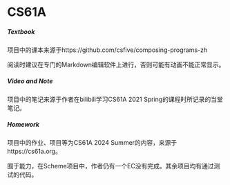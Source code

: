 # CS61A

##### Textbook

项目中的课本来源于https://github.com/csfive/composing-programs-zh

阅读时建议在专门的Markdown编辑软件上进行，否则可能有动画不能正常显示。

##### Video and Note

项目中的笔记来源于作者在bilibili学习CS61A 2021 Spring的课程时所记录的当堂笔记。

##### Homework

项目中的作业、项目等为CS61A 2024 Summer的内容，来源于https://cs61a.org。

囿于能力，在Scheme项目中，作者仍有一个EC没有完成。其余项目均有通过测试的代码。

